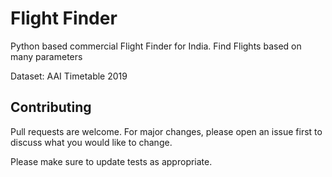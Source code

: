 # Flight Finder

Python based commercial Flight Finder for India. Find Flights based on many parameters

Dataset: AAI Timetable 2019



## Contributing
Pull requests are welcome. For major changes, please open an issue first to discuss what you would like to change.

Please make sure to update tests as appropriate.
